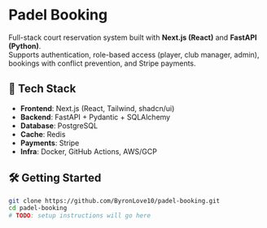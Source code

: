 # Padel Booking

Full-stack court reservation system built with **Next.js (React)** and **FastAPI (Python)**.  
Supports authentication, role-based access (player, club manager, admin), bookings with conflict prevention, and Stripe payments.  

## 🚀 Tech Stack
- **Frontend**: Next.js (React, Tailwind, shadcn/ui)
- **Backend**: FastAPI + Pydantic + SQLAlchemy
- **Database**: PostgreSQL
- **Cache**: Redis
- **Payments**: Stripe
- **Infra**: Docker, GitHub Actions, AWS/GCP

## 🛠️ Getting Started
```bash
git clone https://github.com/ByronLove10/padel-booking.git
cd padel-booking
# TODO: setup instructions will go here
